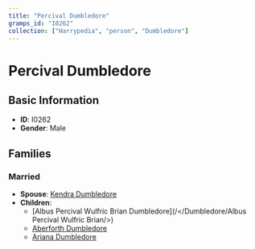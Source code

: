 ```yaml
---
title: "Percival Dumbledore"
gramps_id: "I0262"
collection: ["Harrypedia", "person", "Dumbledore"]
---
```


# Percival Dumbledore

## Basic Information

- **ID**: I0262
- **Gender**: Male

## Families

### Married

- **Spouse**: [Kendra Dumbledore](//Dumbledore/Kendra/)
- **Children**:
  - [Albus Percival Wulfric Brian Dumbledore](/</Dumbledore/Albus Percival Wulfric Brian/>)
  - [Aberforth Dumbledore](//Dumbledore/Aberforth/)
  - [Ariana Dumbledore](//Dumbledore/Ariana/)

